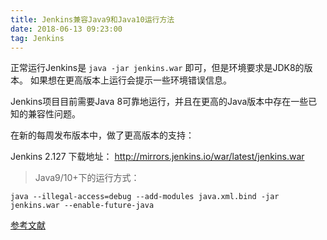 ```yaml
---
title: Jenkins兼容Java9和Java10运行方法
date: 2018-06-13 09:23:00
tag: Jenkins
---
```

正常运行Jenkins是 `java -jar jenkins.war` 即可，但是环境要求是JDK8的版本。
如果想在更高版本上运行会提示一些环境错误信息。

Jenkins项目目前需要Java 8可靠地运行，并且在更高的Java版本中存在一些已知的兼容性问题。

在新的每周发布版本中，做了更高版本的支持：

Jenkins 2.127 下载地址：
http://mirrors.jenkins.io/war/latest/jenkins.war

>Java9/10+下的运行方式：

    java --illegal-access=debug --add-modules java.xml.bind -jar jenkins.war --enable-future-java

[参考文献](https://jenkins.io/blog/2018/06/08/jenkins-java10-hackathon/)